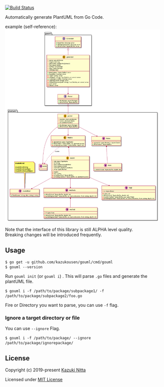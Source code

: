 [![Build Status](https://travis-ci.org/kazukousen/gouml.svg?branch=master)](https://travis-ci.org/kazukousen/gouml)  

Automatically generate PlantUML from Go Code.  

example (self-reference):  
![self-ref](self-ref.png)

Note that the interface of this library is still ALPHA level quality.  
Breaking changes will be introduced frequently.  

## Usage

```console
$ go get -u github.com/kazukousen/gouml/cmd/gouml
$ gouml --version
```

Run `gouml init` (or `gouml i`) . This will parse `.go` files and generate the plantUML file.  

```console
$ gouml i -f /path/to/package/subpackage1/ -f /path/to/package/subpackage2/foo.go
```

Fire or Directory you want to parse, you can use `-f` flag.  

### Ignore a target directory or file

You can use `--ignore` Flag.  

```console
$ gouml i -f /path/to/package/ --ignore /path/to/package/ignorepackage/
```

## License

Copyright (c) 2019-present [Kazuki Nitta](https://github.com/kazukousen)

Licensed under [MIT License](./LICENSE)
